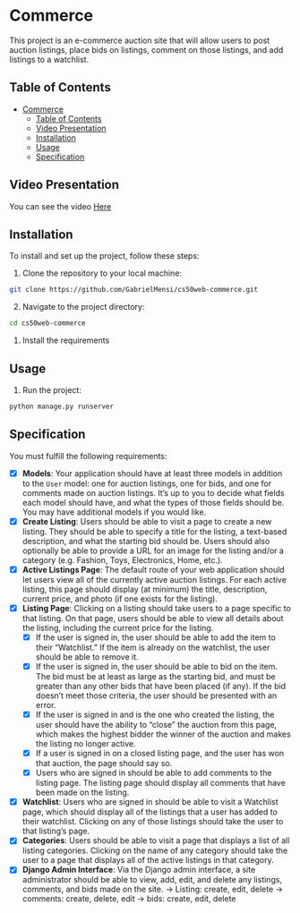 # Commerce

This project is an e-commerce auction site that will allow users to post auction listings, place bids on listings, comment on those listings, and add listings to a watchlist.

## Table of Contents

- [Commerce](#commerce)
  - [Table of Contents](#table-of-contents)
  - [Video Presentation](#video-presentation)
  - [Installation](#installation)
  - [Usage](#usage)
  - [Specification](#specification)

## Video Presentation

You can see the video [Here](pending...)


## Installation


To install and set up the project, follow these steps:

1. Clone the repository to your local machine:

```bash
git clone https://github.com/GabrielMensi/cs50web-commerce.git
```

2.  Navigate to the project directory:

```bash
cd cs50web-commerce
```

1.   Install the requirements

## Usage

1. Run the project:

```bash
python manage.py runserver
```

## Specification

You must fulfill the following requirements:

- [x]   **Models**: Your application should have at least three models in addition to the `User` model: one for auction listings, one for bids, and one for comments made on auction listings. It’s up to you to decide what fields each model should have, and what the types of those fields should be. You may have additional models if you would like.
- [x]   **Create Listing**: Users should be able to visit a page to create a new listing. They should be able to specify a title for the listing, a text-based description, and what the starting bid should be. Users should also optionally be able to provide a URL for an image for the listing and/or a category (e.g. Fashion, Toys, Electronics, Home, etc.).
- [x]   **Active Listings Page**: The default route of your web application should let users view all of the currently active auction listings. For each active listing, this page should display (at minimum) the title, description, current price, and photo (if one exists for the listing).
- [x]   **Listing Page**: Clicking on a listing should take users to a page specific to that listing. On that page, users should be able to view all details about the listing, including the current price for the listing.
    - [x]   If the user is signed in, the user should be able to add the item to their “Watchlist.” If the item is already on the watchlist, the user should be able to remove it.
    - [x]   If the user is signed in, the user should be able to bid on the item. The bid must be at least as large as the starting bid, and must be greater than any other bids that have been placed (if any). If the bid doesn’t meet those criteria, the user should be presented with an error.
    - [x]  If the user is signed in and is the one who created the listing, the user should have the ability to “close” the auction from this page, which makes the highest bidder the winner of the auction and makes the listing no longer active.
    - [x]  If a user is signed in on a closed listing page, and the user has won that auction, the page should say so.
    - [x]  Users who are signed in should be able to add comments to the listing page. The listing page should display all comments that have been made on the listing.
- [x]  **Watchlist**: Users who are signed in should be able to visit a Watchlist page, which should display all of the listings that a user has added to their watchlist. Clicking on any of those listings should take the user to that listing’s page.
- [x]  **Categories**: Users should be able to visit a page that displays a list of all listing categories. Clicking on the name of any category should take the user to a page that displays all of the active listings in that category.
- [x]  **Django Admin Interface**: Via the Django admin interface, a site administrator should be able to view, add, edit, and delete any listings, comments, and bids made on the site.
-> Listing: create, edit, delete
-> comments: create, delete, edit
-> bids: create, edit, delete
